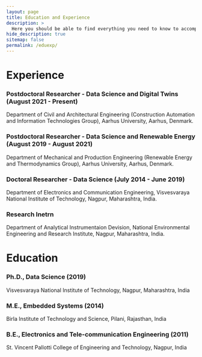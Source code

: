 ```yaml
---
layout: page
title: Education and Experience
description: >
  Here you should be able to find everything you need to know to accomplish the most common tasks when blogging with Hydejack.
hide_description: true
sitemap: false
permalink: /eduexp/
---
```

# Experience

### Postdoctoral Researcher - Data Science and Digital Twins (August 2021 - Present)
Department of Civil and Architectural Engineering (Construction Automation and Information Technologies Group),
Aarhus University, Aarhus, Denmark.

### Postdoctoral Researcher - Data Science and Renewable Energy (August 2019 - August 2021)
Department of Mechanical and Production Engineering (Renewable Energy and Thermodynamics Group),
Aarhus University, Aarhus, Denmark.

### Doctoral Researcher - Data Science (July 2014 - June 2019)
Department of Electronics and Communication Engineering,
Visvesvaraya National Institute of Technology, Nagpur, Maharashtra, India.

### Research Inetrn
Department of Analytical Instrumentaion Devision,
National Environmental Engineering and Research Institute, Nagpur, Maharashtra, India.

# Education

### Ph.D., Data Science (2019)
Visvesvaraya National Institute of Technology, Nagpur, Maharashtra, India

### M.E., Embedded Systems (2014)
Birla Institute of Technology and Science, Pilani, Rajasthan, India

### B.E., Electronics and Tele-communication Engineering (2011)
St. Vincent Pallotti College of Engineering and Technology, Nagpur, India



